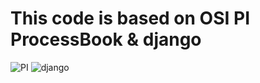# This code is based on OSI PI ProcessBook & django
![PI](http://www.osisoft.com/images/osi-logo.png)
![django](https://avatars1.githubusercontent.com/u/27804?v=3&s=50)
